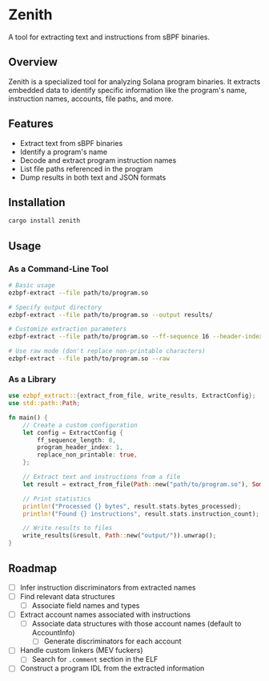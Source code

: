 # Zenith

A tool for extracting text and instructions from sBPF binaries.

## Overview

Zenith is a specialized tool for analyzing Solana program binaries. It extracts embedded data to identify specific information like the program's name, instruction names, accounts, file paths, and more.

## Features

- Extract text from sBPF binaries
- Identify a program's name
- Decode and extract program instruction names
- List file paths referenced in the program
- Dump results in both text and JSON formats

## Installation

```bash
cargo install zenith
```

## Usage

### As a Command-Line Tool

```bash
# Basic usage
ezbpf-extract --file path/to/program.so

# Specify output directory
ezbpf-extract --file path/to/program.so --output results/

# Customize extraction parameters
ezbpf-extract --file path/to/program.so --ff-sequence 16 --header-index 2

# Use raw mode (don't replace non-printable characters)
ezbpf-extract --file path/to/program.so --raw
```

### As a Library

```rust
use ezbpf_extract::{extract_from_file, write_results, ExtractConfig};
use std::path::Path;

fn main() {
    // Create a custom configuration
    let config = ExtractConfig {
        ff_sequence_length: 8,
        program_header_index: 1,
        replace_non_printable: true,
    };

    // Extract text and instructions from a file
    let result = extract_from_file(Path::new("path/to/program.so"), Some(config)).unwrap();

    // Print statistics
    println!("Processed {} bytes", result.stats.bytes_processed);
    println!("Found {} instructions", result.stats.instruction_count);

    // Write results to files
    write_results(&result, Path::new("output/")).unwrap();
}
```

## Roadmap

- [ ] Infer instruction discriminators from extracted names
- [ ] Find relevant data structures
  - [ ] Associate field names and types
- [ ] Extract account names associated with instructions
  - [ ] Associate data structures with those account names (default to AccountInfo)
    - [ ] Generate discriminators for each account
- [ ] Handle custom linkers (MEV fuckers)
  - [ ] Search for `.comment` section in the ELF
- [ ] Construct a program IDL from the extracted information

